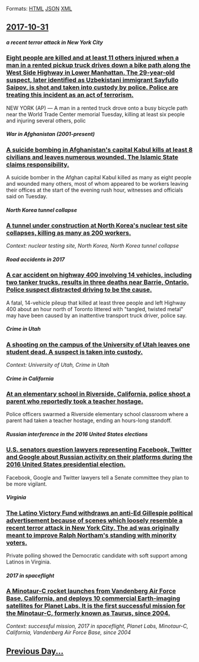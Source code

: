 
Formats: [HTML](2017/10/31/index.html)  [JSON](2017/10/31/index.json)  [XML](2017/10/31/index.xml)  

## [2017-10-31](/news/2017/10/31/index.md)

##### a recent terror attack in New York City
### [Eight people are killed and at least 11 others injured when a man in a rented pickup truck drives down a bike path along the West Side Highway in Lower Manhattan. The 29-year-old suspect, later identified as Uzbekistani immigrant Sayfullo Saipov, is shot and taken into custody by police. Police are treating this incident as an act of terrorism. ](/news/2017/10/31/eight-people-are-killed-and-at-least-11-others-injured-when-a-man-in-a-rented-pickup-truck-drives-down-a-bike-path-along-the-west-side-highw.md)
 NEW YORK (AP) — A man in a rented truck drove onto a busy bicycle path near the World Trade Center memorial Tuesday, killing at least six people and injuring several others, polic

##### War in Afghanistan (2001-present)
### [A suicide bombing in Afghanistan's capital Kabul kills at least 8 civilians and leaves numerous wounded. The Islamic State claims responsibility. ](/news/2017/10/31/a-suicide-bombing-in-afghanistan-s-capital-kabul-kills-at-least-8-civilians-and-leaves-numerous-wounded-the-islamic-state-claims-responsibi.md)
A suicide bomber in the Afghan capital Kabul killed as many as eight people and wounded many others, most of whom appeared to be workers leaving their offices at the start of the evening rush hour, witnesses and officials said on Tuesday.

##### North Korea tunnel collapse
### [A tunnel under construction at North Korea's nuclear test site collapses, killing as many as 200 workers. ](/news/2017/10/31/a-tunnel-under-construction-at-north-korea-s-nuclear-test-site-collapses-killing-as-many-as-200-workers.md)
_Context: nuclear testing site, North Korea, North Korea tunnel collapse_

##### Road accidents in 2017
### [A car accident on highway 400 involving 14 vehicles, including two tanker trucks, results in three deaths near Barrie, Ontario. Police suspect distracted driving to be the cause. ](/news/2017/10/31/a-car-accident-on-highway-400-involving-14-vehicles-including-two-tanker-trucks-results-in-three-deaths-near-barrie-ontario-police-suspe.md)
A fatal, 14-vehicle pileup that killed at least three people and left Highway 400 about an hour north of Toronto littered with &quot;tangled, twisted metal&quot; may have been caused by an inattentive transport truck driver, police say.

##### Crime in Utah
### [A shooting on the campus of the University of Utah leaves one student dead. A suspect is taken into custody. ](/news/2017/10/31/a-shooting-on-the-campus-of-the-university-of-utah-leaves-one-student-dead-a-suspect-is-taken-into-custody.md)
_Context: University of Utah, Crime in Utah_

##### Crime in California
### [At an elementary school in Riverside, California, police shoot a parent who reportedly took a teacher hostage. ](/news/2017/10/31/at-an-elementary-school-in-riverside-california-police-shoot-a-parent-who-reportedly-took-a-teacher-hostage.md)
Police officers swarmed a Riverside elementary school classroom where a parent had taken a teacher hostage, ending an hours-long standoff.

##### Russian interference in the 2016 United States elections
### [U.S. senators question lawyers representing Facebook, Twitter and Google about Russian activity on their platforms during the 2016 United States presidential election. ](/news/2017/10/31/u-s-senators-question-lawyers-representing-facebook-twitter-and-google-about-russian-activity-on-their-platforms-during-the-2016-united-st.md)
Facebook, Google and Twitter lawyers tell a Senate committee they plan to be more vigilant.

##### Virginia
### [The Latino Victory Fund withdraws an anti-Ed Gillespie political advertisement because of scenes which loosely resemble a recent terror attack in New York City. The ad was originally meant to improve Ralph Northam's standing with minority voters. ](/news/2017/10/31/the-latino-victory-fund-withdraws-an-antiaed-gillespie-political-advertisement-because-of-scenes-which-loosely-resemble-a-recent-terror-at.md)
Private polling showed the Democratic candidate with soft support among Latinos in Virginia.

##### 2017 in spaceflight
### [A Minotaur-C rocket launches from Vandenberg Air Force Base, California, and deploys 10 commercial Earth-imaging satellites for Planet Labs. It is the first successful mission for the Minotaur-C, formerly known as Taurus, since 2004. ](/news/2017/10/31/a-minotaur-c-rocket-launches-from-vandenberg-air-force-base-california-and-deploys-10-commercial-earth-imaging-satellites-for-planet-labs.md)
_Context: successful mission, 2017 in spaceflight, Planet Labs, Minotaur-C, California, Vandenberg Air Force Base, since 2004_

## [Previous Day...](/news/2017/10/30/index.md)

